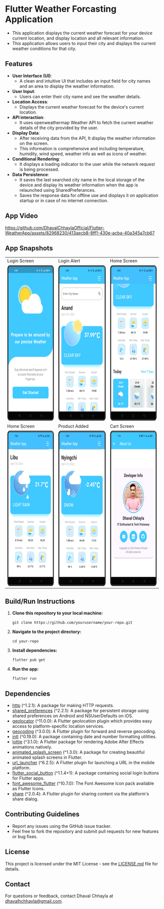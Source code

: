 
# Flutter Weather Forcasting Application

  * This application displays the current weather forecast for your device current location, and display location and all relevant information.
  * This application allows users to input their city and displays the current weather conditions for that city.

## Features

- **User Interface (UI)**:
  * A clean and intuitive UI that includes an input field for city names and an area to display the weather information.
- **User Input**:
  * Users can enter their city name and see the weather details.
- **Location Access**:
  * Displays the current weather forecast for the device's current location.
- **API interaction**:
  * It uses openweathermap Weather API to fetch the current weather details of the city provided by the user.
- **Display Data**:
  * After receiving data from the API, It display the weather information on the screen.
  * This information is comprehensive and including temperature, humidity, wind speed, weather info as well as icons of weather.
- **Conditional Rendering**:
  * It displays a loading indicator to the user while the network request is being processed.
- **Data Persistence**:
  * It saves the last searched city name in the local storage of the device and display its weather information when the app is relaunched using SharedPreferances.
  * Saves the response data for offline use and displays it on application startup or in case of no internet connection.

## App Video

https://github.com/DhavalChhaylaOfficial/Flutter-WeatherApp/assets/82968230/413aecb8-8ff1-430e-acba-40a345a7cb67 
   
## App Snapshots

<table>
  <tr>
    <td>Login Screen</td>
     <td>Login Alert</td>
     <td>Home Screen</td>
  </tr>
  <tr>
    <td><img src="Preview/1.png" width=240 height=510></td>
    <td><img src="Preview/2.png" width=240 height=510></td>
    <td><img src="Preview/3.png" width=240 height=510></td>
  </tr>

   <tr>
    <td>Home Screen</td>
     <td>Product Added</td>
     <td>Cart Screen</td>
  </tr>
  <tr>
    <td><img src="Preview/4.png" width=240 height=510></td>
    <td><img src="Preview/5.png" width=240 height=510></td>
    <td><img src="Preview/6.png" width=240 height=510></td>
  </tr>

 
 </table>

## Build/Run Instructions

1. **Clone this repository to your local machine:**

    ```
    git clone https://github.com/yourusername/your-repo.git
    ```

2. **Navigate to the project directory:**

    ```
    cd your-repo
    ```

3. **Install dependencies:**

    ```
    flutter pub get
    ```

4. **Run the app:**

    ```
    flutter run
    ```

## Dependencies

- [http](https://pub.dev/packages/http) (^1.2.1): A package for making HTTP requests.
- [shared_preferences](https://pub.dev/packages/shared_preferences) (^2.2.1): A package for persistent storage using shared preferences on Android and NSUserDefaults on iOS.
- [geolocator](https://pub.dev/packages/geolocator) (^11.0.0): A Flutter geolocation plugin which provides easy access to platform-specific location services.
- [geocoding](https://pub.dev/packages/geocoding) (^3.0.0): A Flutter plugin for forward and reverse geocoding.
- [intl](https://pub.dev/packages/intl) (^0.19.0): A package containing date and number formatting utilities.
- [lottie](https://pub.dev/packages/lottie) (^3.1.0): A Flutter package for rendering Adobe After Effects animations natively.
- [animated_splash_screen](https://pub.dev/packages/animated_splash_screen) (^1.3.0): A package for creating beautiful animated splash screens in Flutter.
- [url_launcher](https://pub.dev/packages/url_launcher) (^6.2.5): A Flutter plugin for launching a URL in the mobile platform.
- [flutter_social_button](https://pub.dev/packages/flutter_social_button) (^1.1.4+1): A package containing social login buttons for Flutter apps.
- [font_awesome_flutter](https://pub.dev/packages/font_awesome_flutter) (^10.7.0): The Font Awesome Icon pack available as Flutter Icons.
- [share](https://pub.dev/packages/share) (^2.0.4): A Flutter plugin for sharing content via the platform's share dialog.



## Contributing Guidelines

- Report any issues using the GitHub issue tracker.
- Feel free to fork the repository and submit pull requests for new features or bug fixes.

## License

This project is licensed under the MIT License - see the [LICENSE.md](LICENSE.md) file for details.

## Contact

For questions or feedback, contact Dhaval Chhayla at dhavalhchhayla@gmail.com.

 
